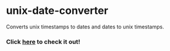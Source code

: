 # unix-date-converter
Converts unix timestamps to dates and dates to unix timestamps.

### Click [here](https://unix-date-converter.glitch.me/) to check it out!
